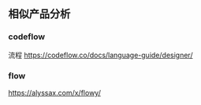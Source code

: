 ## 相似产品分析
### codeflow 
流程
https://codeflow.co/docs/language-guide/designer/

### flow
https://alyssax.com/x/flowy/


